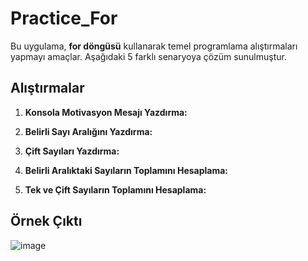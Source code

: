 # Practice_For
Bu uygulama, **for döngüsü** kullanarak temel programlama alıştırmaları yapmayı amaçlar. Aşağıdaki 5 farklı senaryoya çözüm sunulmuştur.

## Alıştırmalar
1. **Konsola Motivasyon Mesajı Yazdırma:**  

2. **Belirli Sayı Aralığını Yazdırma:**  
 
3. **Çift Sayıları Yazdırma:**  
  
4. **Belirli Aralıktaki Sayıların Toplamını Hesaplama:**  
  
5. **Tek ve Çift Sayıların Toplamını Hesaplama:**  

## Örnek Çıktı
![image](https://github.com/user-attachments/assets/4597bbdb-4718-4273-869a-c7271a727bf0)
